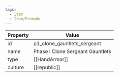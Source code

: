 ```yaml
---
tags:
  - Item
  - Item/Premade
---
```


| Property | Value                            |
| -------- | -------------------------------- |
| id       | p1_clone_gauntlets_sergeant      |
| name     | Phase I Clone Sergeant Gauntlets |
| type     | [[HandArmor]]                    |
| culture  | [[republic]]            |


